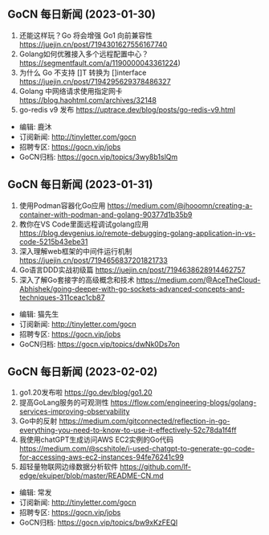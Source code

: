 ## GoCN 每日新闻 (2023-01-30)

1. 还能这样玩？Go 将会增强 Go1 向前兼容性 https://juejin.cn/post/7194301627556167740
2. Golang如何优雅接入多个远程配置中心？https://segmentfault.com/a/1190000043361224)
3. 为什么 Go 不支持 []T 转换为 []interface https://juejin.cn/post/7194295629378486327
4. Golang 中网络请求使用指定网卡 https://blog.haohtml.com/archives/32148
5. go-redis v9 发布 https://uptrace.dev/blog/posts/go-redis-v9.html

- 编辑: 鹿沐
- 订阅新闻: http://tinyletter.com/gocn
- 招聘专区: https://gocn.vip/jobs
- GoCN归档: https://gocn.vip/topics/3wy8b1slQm


## GoCN 每日新闻 (2023-01-31)

1. 使用Podman容器化Go应用 https://medium.com/@jhooomn/creating-a-container-with-podman-and-golang-90377d1b35b9
2. 教你在VS Code里面远程调试golang应用 https://blog.devgenius.io/remote-debugging-golang-application-in-vs-code-5215b43ebe31
3. 深入理解web框架的中间件运行机制 https://juejin.cn/post/7194656837201821733
4. Go语言DDD实战初级篇 https://juejin.cn/post/7194638628914462757
5. 深入了解Go套接字的高级概念和技术 https://medium.com/@AceTheCloud-Abhishek/going-deeper-with-go-sockets-advanced-concepts-and-techniques-311ceac1cb87

- 编辑: 猫先生
- 订阅新闻: http://tinyletter.com/gocn
- 招聘专区: https://gocn.vip/jobs
- GoCN归档: https://gocn.vip/topics/dwNk0Ds7on





## GoCN 每日新闻 (2023-02-02)
1. go1.20发布啦 https://go.dev/blog/go1.20
2. 提高GoLang服务的可观测性 https://flow.com/engineering-blogs/golang-services-improving-observability
3. Go中的反射 https://medium.com/gitconnected/reflection-in-go-everything-you-need-to-know-to-use-it-effectively-52c78da1f4ff
4. 我使用chatGPT生成访问AWS EC2实例的Go代码 https://medium.com/@scshitole/i-used-chatgpt-to-generate-go-code-for-accessing-aws-ec2-instances-94fe76241c99
5. 超轻量物联网边缘数据分析软件 https://github.com/lf-edge/ekuiper/blob/master/README-CN.md
- 编辑: 常发
- 订阅新闻: http://tinyletter.com/gocn
- 招聘专区: https://gocn.vip/jobs
- GoCN归档: https://gocn.vip/topics/bw9xKzFEQl